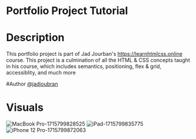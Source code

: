 # Portfolio Project Tutorial

# Description
This portfolio project is part of Jad Jourban's https://learnhtmlcss.online course. This project is a culmination of all the HTML & CSS concepts taught in his course, which includes semantics, positioning, flex & grid, accessiblity, and much more

#Author
[@jadjoubran](https://github.com/jadjoubran)

# Visuals
![MacBook Pro-1715799828525](https://github.com/seung0708/portfolio-project/assets/54160663/0494651c-0214-408a-b2d8-c1a517e1edd0)
![iPad-1715799835775](https://github.com/seung0708/portfolio-project/assets/54160663/0e05e4a7-728b-4a2e-a15a-783c12b1c147)
![iPhone 12 Pro-1715799872063](https://github.com/seung0708/portfolio-project/assets/54160663/ec64871a-3f16-4815-bc4c-d5d11b5cba59)



